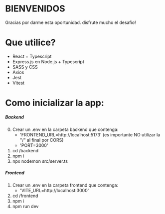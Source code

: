 # BIENVENIDOS

Gracias por darme esta oportunidad. disfrute mucho el desafio!

# Que utilice?

- React + Typescript
- Express.js en Node.js + Typescript
- SASS y CSS
- Axios
- Jest
- Vitest

# Como inicializar la app:

##### Backend

0. Crear un .env en la carpeta backend que contenga:
   - 'FRONTEND_URL=http://localhost:5173' (es importante NO utilizar la "/" al final por CORS)
   - 'PORT=3000'
1. cd /backend
2. npm i
3. npx nodemon src/server.ts

##### Frontend

1. Crear un .env en la carpeta frontend que contenga:
   - 'VITE_URL=http://localhost:3000'
2. cd /frontend
3. npm i
4. npm run dev
